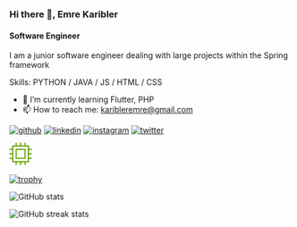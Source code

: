 ### Hi there 👋, Emre Karibler
#### Software Engineer
I am a junior software engineer dealing with large projects within the Spring framework

Skills: PYTHON / JAVA / JS / HTML / CSS

- 🌱 I’m currently learning Flutter, PHP 
- 📫 How to reach me: karibleremre@gmail.com  


[<img src='https://cdn.jsdelivr.net/npm/simple-icons@3.0.1/icons/github.svg' alt='github' height='40'>](https://github.com/emrkrb)  [<img src='https://cdn.jsdelivr.net/npm/simple-icons@3.0.1/icons/linkedin.svg' alt='linkedin' height='40'>](https://www.linkedin.com/in/https://www.linkedin.com/in/emre-karibler-a5a030199/)  [<img src='https://cdn.jsdelivr.net/npm/simple-icons@3.0.1/icons/instagram.svg' alt='instagram' height='40'>](https://www.instagram.com/emrekaribler/)  [<img src='https://cdn.jsdelivr.net/npm/simple-icons@3.0.1/icons/twitter.svg' alt='twitter' height='40'>](https://twitter.com/emrekrblr)  

<a href='https://docs.github.com/en/developers'><img src='https://raw.githubusercontent.com/acervenky/animated-github-badges/master/assets/devbadge.gif' width='40' height='40'></a> 

[![trophy](https://github-profile-trophy.vercel.app/?username=emrkrb)](https://github.com/ryo-ma/github-profile-trophy)

![GitHub stats](https://github-readme-stats.vercel.app/api?username=emrkrb&show_icons=true)  

![GitHub streak stats](https://streak-stats.demolab.com/?user=emrkrb)  


